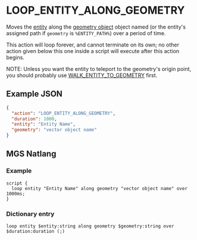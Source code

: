 # LOOP_ENTITY_ALONG_GEOMETRY

Moves the [entity](../entities) along the [geometry object](../vector_objects) object named (or the entity's assigned path if `geometry` is `%ENTITY_PATH%`) over a period of time.

This action will loop forever, and cannot terminate on its own; no other action given below this one inside a script will execute after this action begins.

NOTE: Unless you want the entity to teleport to the geometry's origin point, you should probably use [WALK_ENTITY_TO_GEOMETRY](../actions/WALK_ENTITY_TO_GEOMETRY) first.

## Example JSON

```json
{
  "action": "LOOP_ENTITY_ALONG_GEOMETRY",
  "duration": 1000,
  "entity": "Entity Name",
  "geometry": "vector object name"
}
```

## MGS Natlang

### Example

```mgs
script {
  loop entity "Entity Name" along geometry "vector object name" over 1000ms;
}
```

### Dictionary entry

```
loop entity $entity:string along geometry $geometry:string over $duration:duration (;)
```
